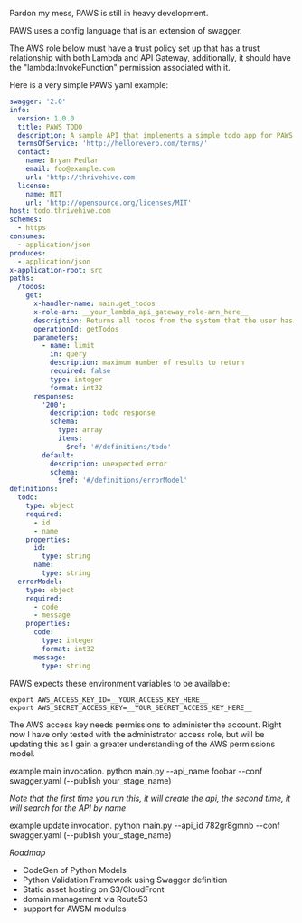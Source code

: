 Pardon my mess, PAWS is still in heavy development.




PAWS uses a config language that is an extension of swagger. 

The AWS role below must have a trust policy set up that has a trust relationship with both Lambda and API Gateway, additionally, it should have the "lambda:InvokeFunction" permission associated with it.

Here is a very simple PAWS yaml example:

```yaml
swagger: '2.0'
info:
  version: 1.0.0
  title: PAWS TODO
  description: A sample API that implements a simple todo app for PAWS
  termsOfService: 'http://helloreverb.com/terms/'
  contact:
    name: Bryan Pedlar
    email: foo@example.com
    url: 'http://thrivehive.com'
  license:
    name: MIT
    url: 'http://opensource.org/licenses/MIT'
host: todo.thrivehive.com
schemes:
  - https
consumes:
  - application/json
produces:
  - application/json
x-application-root: src
paths:
  /todos:
    get:
      x-handler-name: main.get_todos
      x-role-arn: __your_lambda_api_gateway_role-arn_here__
      description: Returns all todos from the system that the user has access to
      operationId: getTodos
      parameters:
        - name: limit
          in: query
          description: maximum number of results to return
          required: false
          type: integer
          format: int32
      responses:
        '200':
          description: todo response
          schema:
            type: array
            items:
              $ref: '#/definitions/todo'
        default:
          description: unexpected error
          schema:
            $ref: '#/definitions/errorModel'
definitions:
  todo:
    type: object
    required:
      - id
      - name
    properties:
      id:
        type: string
      name:
        type: string
  errorModel:
    type: object
    required:
      - code
      - message
    properties:
      code:
        type: integer
        format: int32
      message:
        type: string

```

PAWS expects these environment variables to be available:

```
export AWS_ACCESS_KEY_ID=__YOUR_ACCESS_KEY_HERE__
export AWS_SECRET_ACCESS_KEY=__YOUR_SECRET_ACCESS_KEY_HERE__
```

The AWS access key needs permissions to administer the account. Right now I have only tested with the administrator access role, but will be updating this as I gain a greater understanding of the AWS permissions model.

example main invocation.
python main.py --api_name foobar --conf swagger.yaml (--publish your_stage_name)

*Note that the first time you run this, it will create the api, the second time, it will search for the API by name*


example update invocation.
python main.py --api_id 782gr8gmnb --conf swagger.yaml (--publish your_stage_name)


*Roadmap*

- CodeGen of Python Models
- Python Validation Framework using Swagger definition
- Static asset hosting on S3/CloudFront
- domain management via Route53
- support for AWSM modules
